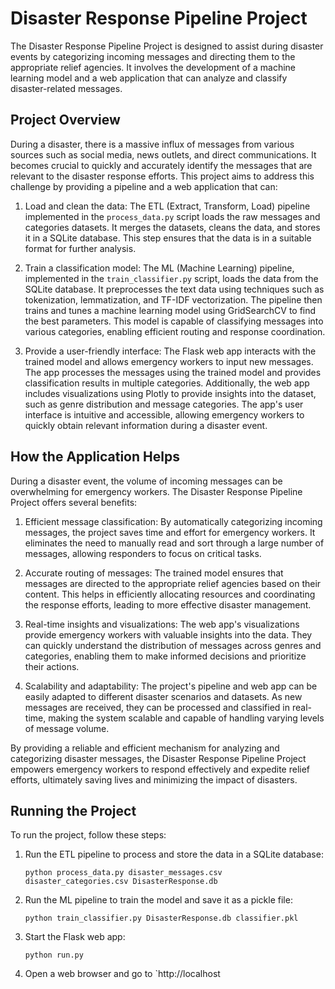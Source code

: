 # Disaster Response Pipeline Project

The Disaster Response Pipeline Project is designed to assist during disaster events by categorizing incoming messages and directing them to the appropriate relief agencies. It involves the development of a machine learning model and a web application that can analyze and classify disaster-related messages.

## Project Overview

During a disaster, there is a massive influx of messages from various sources such as social media, news outlets, and direct communications. It becomes crucial to quickly and accurately identify the messages that are relevant to the disaster response efforts. This project aims to address this challenge by providing a pipeline and a web application that can:

1. Load and clean the data: The ETL (Extract, Transform, Load) pipeline implemented in the `process_data.py` script loads the raw messages and categories datasets. It merges the datasets, cleans the data, and stores it in a SQLite database. This step ensures that the data is in a suitable format for further analysis.

2. Train a classification model: The ML (Machine Learning) pipeline, implemented in the `train_classifier.py` script, loads the data from the SQLite database. It preprocesses the text data using techniques such as tokenization, lemmatization, and TF-IDF vectorization. The pipeline then trains and tunes a machine learning model using GridSearchCV to find the best parameters. This model is capable of classifying messages into various categories, enabling efficient routing and response coordination.

3. Provide a user-friendly interface: The Flask web app interacts with the trained model and allows emergency workers to input new messages. The app processes the messages using the trained model and provides classification results in multiple categories. Additionally, the web app includes visualizations using Plotly to provide insights into the dataset, such as genre distribution and message categories. The app's user interface is intuitive and accessible, allowing emergency workers to quickly obtain relevant information during a disaster event.

## How the Application Helps

During a disaster event, the volume of incoming messages can be overwhelming for emergency workers. The Disaster Response Pipeline Project offers several benefits:

1. Efficient message classification: By automatically categorizing incoming messages, the project saves time and effort for emergency workers. It eliminates the need to manually read and sort through a large number of messages, allowing responders to focus on critical tasks.

2. Accurate routing of messages: The trained model ensures that messages are directed to the appropriate relief agencies based on their content. This helps in efficiently allocating resources and coordinating the response efforts, leading to more effective disaster management.

3. Real-time insights and visualizations: The web app's visualizations provide emergency workers with valuable insights into the data. They can quickly understand the distribution of messages across genres and categories, enabling them to make informed decisions and prioritize their actions.

4. Scalability and adaptability: The project's pipeline and web app can be easily adapted to different disaster scenarios and datasets. As new messages are received, they can be processed and classified in real-time, making the system scalable and capable of handling varying levels of message volume.

By providing a reliable and efficient mechanism for analyzing and categorizing disaster messages, the Disaster Response Pipeline Project empowers emergency workers to respond effectively and expedite relief efforts, ultimately saving lives and minimizing the impact of disasters.

## Running the Project

To run the project, follow these steps:

1. Run the ETL pipeline to process and store the data in a SQLite database:
   ```
   python process_data.py disaster_messages.csv disaster_categories.csv DisasterResponse.db
   ```

2. Run the ML pipeline to train the model and save it as a pickle file:
   ```
   python train_classifier.py DisasterResponse.db classifier.pkl
   ```

3. Start the Flask web app:
   ```
   python run.py
   ```

4. Open a web browser and go to `http://localhost
